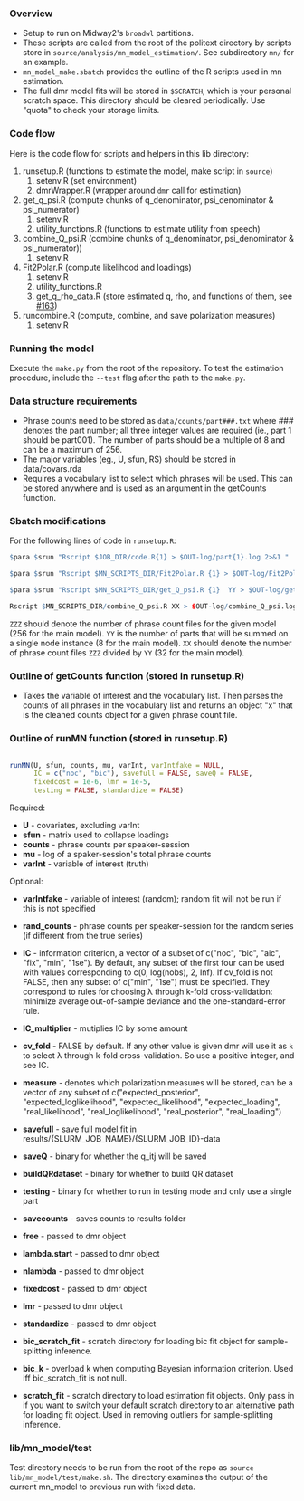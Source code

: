 
### Overview 
- Setup to run on Midway2's `broadwl` partitions.
- These scripts are called from the root of the politext directory by scripts store in `source/analysis/mn_model_estimation/`. See subdirectory `mn/` for an example.
- `mn_model_make.sbatch` provides the outline of the R scripts used in mn estimation.
- The full dmr model fits will be stored in `$SCRATCH`, which is your personal scratch space. This directory should be cleared periodically. Use "quota" to check your storage limits.


### Code flow

Here is the code flow for scripts and helpers in this lib directory:

1. runsetup.R (functions to estimate the model, make script in `source`)
    1. setenv.R (set environment)
    2. dmrWrapper.R (wrapper around `dmr` call for estimation)
2. get_q_psi.R (compute chunks of q_denominator, psi_denominator & psi_numerator)
    1. setenv.R 
    2. utility_functions.R (functions to estimate utility from speech)
3. combine_Q_psi.R (combine chunks of q_denominator, psi_denominator & psi_numerator))
    1. setenv.R
4. Fit2Polar.R (compute likelihood and loadings)
    1. setenv.R
    2. utility_functions.R
    3. get_q_rho_data.R (store estimated q, rho, and functions of them, see [#163](https://github.com/TaddyLab/politext/issues/163))
5. runcombine.R (compute, combine, and save polarization measures)
    1. setenv.R

### Running the model

Execute the `make.py` from the root of the repository. To test the estimation procedure, include the `--test` flag after the path to the `make.py`.


### Data structure requirements 

- Phrase counts need to be stored as `data/counts/part###.txt` where ### denotes the part number; all three integer values are 
    required (ie., part 1 should be part001). The number of parts should be a multiple of 8 and can be a maximum of 256.
- The major variables (eg., U, sfun, RS) should be stored in data/covars.rda
- Requires a vocabulary list to select which phrases will be used. This can be stored anywhere and is used as an argument in the getCounts function.


### Sbatch modifications 

For the following lines of code in `runsetup.R`:

```R
$para $srun "Rscript $JOB_DIR/code.R{1} > $OUT-log/part{1}.log 2>&1 " ::: {1..ZZZ} 

$para $srun "Rscript $MN_SCRIPTS_DIR/Fit2Polar.R {1} > $OUT-log/Fit2Polar{1}.log 2>&1 " ::: {1..ZZZ}

$para $srun "Rscript $MN_SCRIPTS_DIR/get_Q_psi.R {1}  YY > $OUT-log/get_Q_psi{1}.log 2>&1 " ::: {1..XX}

Rscript $MN_SCRIPTS_DIR/combine_Q_psi.R XX > $OUT-log/combine_Q_psi.log]
```

`ZZZ` should denote the number of phrase count files for the given model (256 for the main model). `YY` is the number of parts that will be summed on a single node instance (8 for the main model). `XX` should denote the number of phrase count files `ZZZ` divided by `YY` (32 for the main model).
      

### Outline of getCounts function (stored in runsetup.R)

- Takes the variable of interest and the vocabulary list. Then parses the counts of all phrases in the 
vocabulary list and returns an object "x" that is the cleaned counts object for a given phrase count file. 


### Outline of runMN function (stored in runsetup.R)
    
```R

runMN(U, sfun, counts, mu, varInt, varIntfake = NULL, 
      IC = c("noc", "bic"), savefull = FALSE, saveQ = FALSE, 
      fixedcost = 1e-6, lmr = 1e-5,
      testing = FALSE, standardize = FALSE)
```

Required:

* **U**         - covariates, excluding varInt
* **sfun**      - matrix used to collapse loadings
* **counts**    - phrase counts per speaker-session
* **mu**        - log of a spaker-session's total phrase counts
* **varInt**    - variable of interest (truth)

Optional:

* **varIntfake**     - variable of interest (random); random fit will not be run if this is not specified
* **rand_counts**    - phrase counts per speaker-session for the random series (if different from the true series)
* **IC**             - information criterion, a vector of a subset of c("noc", "bic", "aic", "fix", "min", "1se"). By default, any subset of the first four can be used with values corresponding to c(0, log(nobs), 2, Inf). If cv_fold is not FALSE, then any subset of c("min", "1se") must be specified. They correspond to rules for choosing &lambda; through k-fold cross-validation: minimize average out-of-sample deviance and the one-standard-error rule. 
* **IC_multiplier**    - mutiplies IC by some amount
* **cv_fold**          - FALSE by default. If any other value is given dmr will use it as `k` to select &lambda; through k-fold cross-validation. So use a positive integer, and see IC.  
* **measure**        - denotes which polarization measures will be stored, can be a vector of any subset of 
                                    c("expected_posterior", "expected_loglikelihood", "expected_likelihood", "expected_loading",
                                        "real_likelihood", "real_loglikelihood", "real_posterior", "real_loading")
* **savefull**       - save full model fit in results/{SLURM_JOB_NAME}/{SLURM_JOB_ID}-data
* **saveQ**          - binary for whether the q_itj will be saved
* **buildQRdataset** - binary for whether to build QR dataset 
* **testing**        - binary for whether to run in testing mode and only use a single part
* **savecounts**     - saves counts to results folder
* **free**           - passed to dmr object
* **lambda.start**   - passed to dmr object
* **nlambda**        - passed to dmr object
* **fixedcost**      - passed to dmr object
* **lmr**            - passed to dmr object
* **standardize**    - passed to dmr object


* **bic_scratch_fit** - scratch directory for loading bic fit object for sample-splitting inference.
* **bic_k**           - overload k when computing Bayesian information criterion. Used iff bic_scratch_fit is not null. 
* **scratch_fit**     - scratch directory to load estimation fit objects. Only pass in if you want to switch your default scratch directory to an alternative path for loading fit object. Used in removing outliers for sample-splitting inference. 

### lib/mn_model/test

Test directory needs to be run from the root of the repo as `source lib/mn_model/test/make.sh`. The directory examines the output of the current mn_model to previous run with fixed data.